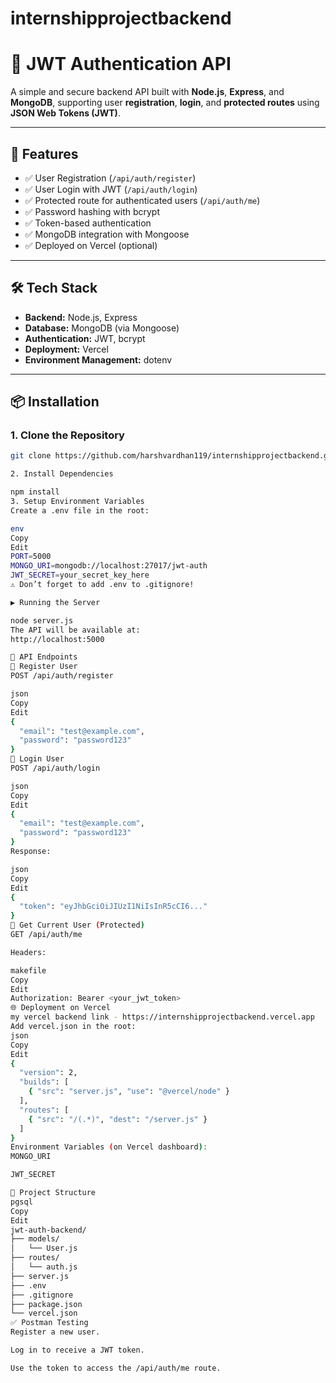 # internshipprojectbackend
# 🔐 JWT Authentication API

A simple and secure backend API built with **Node.js**, **Express**, and **MongoDB**, supporting user **registration**, **login**, and **protected routes** using **JSON Web Tokens (JWT)**.

---

## 🚀 Features

- ✅ User Registration (`/api/auth/register`)
- ✅ User Login with JWT (`/api/auth/login`)
- ✅ Protected route for authenticated users (`/api/auth/me`)
- ✅ Password hashing with bcrypt
- ✅ Token-based authentication
- ✅ MongoDB integration with Mongoose
- ✅ Deployed on Vercel (optional)

---

## 🛠 Tech Stack

- **Backend:** Node.js, Express
- **Database:** MongoDB (via Mongoose)
- **Authentication:** JWT, bcrypt
- **Deployment:** Vercel 
- **Environment Management:** dotenv

---

## 📦 Installation

### 1. Clone the Repository

```bash
git clone https://github.com/harshvardhan119/internshipprojectbackend.git

2. Install Dependencies

npm install
3. Setup Environment Variables
Create a .env file in the root:

env
Copy
Edit
PORT=5000
MONGO_URI=mongodb://localhost:27017/jwt-auth
JWT_SECRET=your_secret_key_here
⚠️ Don’t forget to add .env to .gitignore!

▶️ Running the Server

node server.js
The API will be available at:
http://localhost:5000

🔗 API Endpoints
📌 Register User
POST /api/auth/register

json
Copy
Edit
{
  "email": "test@example.com",
  "password": "password123"
}
📌 Login User
POST /api/auth/login

json
Copy
Edit
{
  "email": "test@example.com",
  "password": "password123"
}
Response:

json
Copy
Edit
{
  "token": "eyJhbGciOiJIUzI1NiIsInR5cCI6..."
}
📌 Get Current User (Protected)
GET /api/auth/me

Headers:

makefile
Copy
Edit
Authorization: Bearer <your_jwt_token>
🌐 Deployment on Vercel 
my vercel backend link - https://internshipprojectbackend.vercel.app
Add vercel.json in the root:
json
Copy
Edit
{
  "version": 2,
  "builds": [
    { "src": "server.js", "use": "@vercel/node" }
  ],
  "routes": [
    { "src": "/(.*)", "dest": "/server.js" }
  ]
}
Environment Variables (on Vercel dashboard):
MONGO_URI

JWT_SECRET

📁 Project Structure
pgsql
Copy
Edit
jwt-auth-backend/
├── models/
│   └── User.js
├── routes/
│   └── auth.js
├── server.js
├── .env
├── .gitignore
├── package.json
└── vercel.json
✅ Postman Testing
Register a new user.

Log in to receive a JWT token.

Use the token to access the /api/auth/me route.

